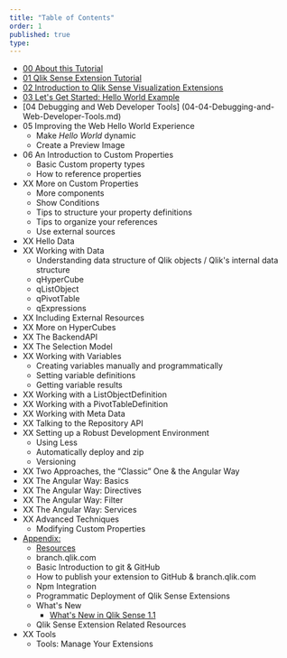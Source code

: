 ```yaml
---
title: "Table of Contents"
order: 1
published: true
type:
---
```


* [00 About this Tutorial](00-About.md)
* [01 Qlik Sense Extension Tutorial](01-Qlik-Sense-Extension-Tutorial.md)
* [02 Introduction to Qlik Sense Visualization Extensions](02-Introduction-to-Qlik-Sense-Visualization-Extensions.md)
* [03 Let's Get Started: Hello World Example](03-Lets-Get-Started--Hello-World-Example.md)
* [04 Debugging and Web Developer Tools] (04-04-Debugging-and-Web-Developer-Tools.md)
* 05 Improving the Web Hello World Experience
	* Make _Hello World_ dynamic
	* Create a Preview Image
* 06 An Introduction to Custom Properties
	* Basic Custom property types
	* How to reference properties
* XX More on Custom Properties
	* More components
	* Show Conditions
	* Tips to structure your property definitions
	* Tips to organize your references
	* Use external sources
* XX Hello Data
* XX Working with Data
	* Understanding data structure of Qlik objects / Qlik's internal data structure
	* qHyperCube
	* qListObject
	* qPivotTable
	* qExpressions
* XX Including External Resources
* XX More on HyperCubes
* XX The BackendAPI
* XX The Selection Model
* XX Working with Variables
	* Creating variables manually and programmatically
	* Setting variable definitions
	* Getting variable results
* XX Working with a ListObjectDefinition
* XX Working with a PivotTableDefinition
* XX Working with Meta Data
* XX Talking to the Repository API
* XX Setting up a Robust Development Environment
	* Using Less
	* Automatically deploy and zip
	* Versioning
* XX Two Approaches, the “Classic” One & the Angular Way
* XX The Angular Way: Basics
* XX The Angular Way: Directives
* XX The Angular Way: Filter
* XX The Angular Way: Services
* XX Advanced Techniques
	* Modifying Custom Properties
* [Appendix:](1000-Appendix.md)
	* [Resources](1001-Appendix-Resources.md)
	* branch.qlik.com
	* Basic Introduction to git & GitHub
	* How to publish your extension to GitHub & branch.qlik.com
	* Npm Integration
	* Programmatic Deployment of Qlik Sense Extensions
	* What's New
		* [What's New in Qlik Sense 1.1](2011-Appendix-Whats-New-in-Qlik-Sense-1.1.md)
	* Qlik Sense Extension Related Resources
* XX Tools
	* Tools: Manage Your Extensions